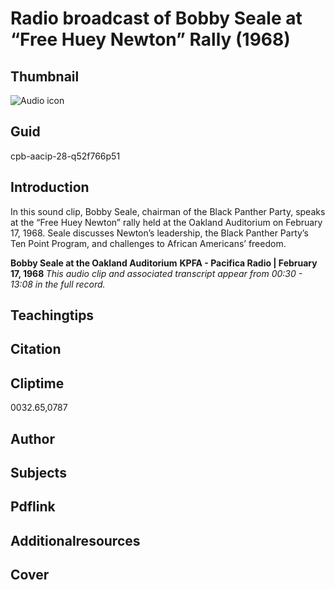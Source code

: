 # Radio broadcast of Bobby Seale at “Free Huey Newton” Rally (1968)

## Thumbnail

![Audio icon](https://s3.amazonaws.com/americanarchive.org/primary_source_sets/audio-digitized.jpg "Audio icon")

## Guid
cpb-aacip-28-q52f766p51

## Introduction

In this sound clip, Bobby Seale, chairman of the Black Panther Party, speaks at the “Free Huey Newton” rally held at the Oakland Auditorium on February 17, 1968. Seale discusses Newton’s leadership, the Black Panther Party’s Ten Point Program, and challenges to African Americans’ freedom.

<b>Bobby Seale at the Oakland Auditorium</b>
<b>KPFA - Pacifica Radio | February 17, 1968 </b>
<i>This audio clip and associated transcript appear from 00:30 - 13:08 in the full record.</i>

## Teachingtips

## Citation

## Cliptime

0032.65,0787

## Author
## Subjects
## Pdflink
## Additionalresources
## Cover
